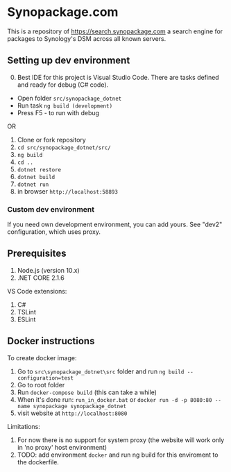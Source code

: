 # Synopackage.com

This is a repository of https://search.synopackage.com a search engine for packages to Synology's DSM across all known servers.

## Setting up dev environment
0. Best IDE for this project is Visual Studio Code. There are tasks defined and ready for debug (C# code). 
- Open folder `src/synopackage_dotnet`
- Run task `ng build (development)`
- Press F5 - to run with debug

OR

1. Clone or fork repository
2. `cd src/synopackage_dotnet/src/`
3. `ng build`
4. `cd ..`
5. `dotnet restore`
6. `dotnet build`
7. `dotnet run`
8. in browser `http://localhost:58893`

### Custom dev environment

If you need own development environment, you can add yours. See "dev2" configuration, which uses proxy.


## Prerequisites

1. Node.js (version 10.x)
2. .NET CORE 2.1.6

VS Code extensions:
1. C#
2. TSLint
3. ESLint

## Docker instructions
To create docker image:

1. Go to `src\synopackage_dotnet\src` folder and run `ng build --configuration=test`
2. Go to root folder
3. Run `docker-compose build` (this can take a while)
4. When it's done run: `run_in_docker.bat` or `docker run -d -p 8080:80 --name synopackage synopackage_dotnet`
5. visit website at `http://localhost:8080`

Limitations:
1. For now there is no support for system proxy (the website will work only in 'no proxy' host environment)
2. TODO: add environment `docker` and run ng build for this enviroment to the dockerfile.
